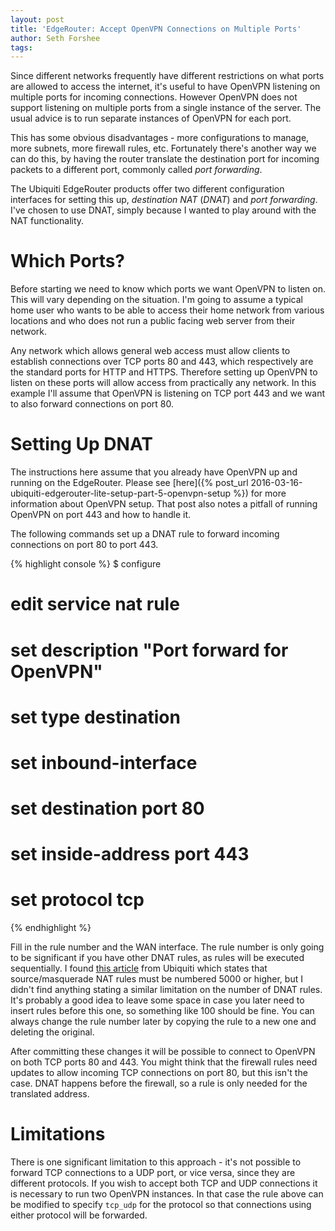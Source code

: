 ```yaml
---
layout: post
title: 'EdgeRouter: Accept OpenVPN Connections on Multiple Ports'
author: Seth Forshee
tags: 
---
```


Since different networks frequently have different restrictions on what ports
are allowed to access the internet, it's useful to have OpenVPN listening on 
multiple ports for incoming connections. However OpenVPN does not support 
listening on multiple ports from a single instance of the server. The usual 
advice is to run separate instances of OpenVPN for each port.

This has some obvious disadvantages - more configurations to manage, more 
subnets, more firewall rules, etc. Fortunately there's another way we can do 
this, by having the router translate the destination port for incoming packets
to a different port, commonly called _port forwarding_.

The Ubiquiti EdgeRouter products offer two different configuration interfaces 
for setting this up, _destination NAT_ (_DNAT_) and _port forwarding_. I've 
chosen to use DNAT, simply because I wanted to play around with the NAT 
functionality.

# Which Ports?

Before starting we need to know which ports we want OpenVPN to listen on. This 
will vary depending on the situation. I'm going to assume a typical home user 
who wants to be able to access their home network from various locations and who 
does not run a public facing web server from their network.

Any network which allows general web access must allow clients to establish 
connections over TCP ports 80 and 443, which respectively are the standard ports 
for HTTP and HTTPS. Therefore setting up OpenVPN to listen on these ports will 
allow access from practically any network. In this example I'll assume that 
OpenVPN is listening on TCP port 443 and we want to also forward connections on 
port 80.

# Setting Up DNAT

The instructions here assume that you already have OpenVPN up and running on the 
EdgeRouter. Please see
[here]({% post_url 2016-03-16-ubiquiti-edgerouter-lite-setup-part-5-openvpn-setup %})
for more information about OpenVPN setup. That post also notes a pitfall of 
running OpenVPN on port 443 and how to handle it.

The following commands set up a DNAT rule to forward incoming connections on 
port 80 to port 443.

{% highlight console %}
$ configure
# edit service nat rule <rule-number>
# set description "Port forward for OpenVPN"
# set type destination
# set inbound-interface <wan-iface>
# set destination port 80
# set inside-address port 443
# set protocol tcp
{% endhighlight %}

Fill in the rule number and the WAN interface. The rule number is only going to 
be significant if you have other DNAT rules, as rules will be executed 
sequentially.  I found
[this article](https://help.ubnt.com/hc/en-us/articles/204976494-EdgeMAX-Add-source-NAT-rules) 
from Ubiquiti which states that source/masquerade NAT rules must be numbered 
5000 or higher, but I didn't find anything stating a similar limitation on the 
number of DNAT rules. It's probably a good idea to leave some space in case you 
later need to insert rules before this one, so something like 100 should be 
fine. You can always change the rule number later by copying the rule to a new 
one and deleting the original.

After committing these changes it will be possible to connect to OpenVPN on both 
TCP ports 80 and 443. You might think that the firewall rules need updates to 
allow incoming TCP connections on port 80, but this isn't the case. DNAT happens 
before the firewall, so a rule is only needed for the translated address.

# Limitations

There is one significant limitation to this approach - it's not possible to 
forward TCP connections to a UDP port, or vice versa, since they are different 
protocols. If you wish to accept both TCP and UDP connections it is necessary to 
run two OpenVPN instances. In that case the rule above can be modified to 
specify `tcp_udp` for the protocol so that connections using either protocol 
will be forwarded.

